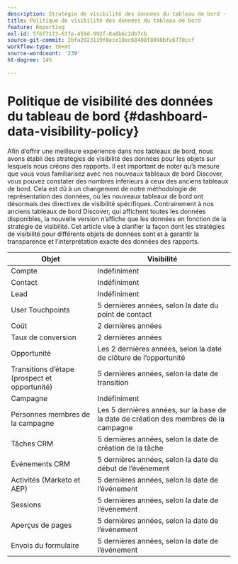 ```yaml
---
description: Stratégie de visibilité des données du tableau de bord - [!DNL Marketo Measure]  - Produit
title: Politique de visibilité des données du tableau de bord
feature: Reporting
exl-id: 5f6f7173-617e-459d-992f-8a8b6c2db7cb
source-git-commit: 2bfa2923119f8ece18ec68408f8098bfa6778ccf
workflow-type: tm+mt
source-wordcount: '239'
ht-degree: 14%

---
```


# Politique de visibilité des données du tableau de bord {#dashboard-data-visibility-policy}

Afin d’offrir une meilleure expérience dans nos tableaux de bord, nous avons établi des stratégies de visibilité des données pour les objets sur lesquels nous créons des rapports. Il est important de noter qu’à mesure que vous vous familiarisez avec nos nouveaux tableaux de bord Discover, vous pouvez constater des nombres inférieurs à ceux des anciens tableaux de bord. Cela est dû à un changement de notre méthodologie de représentation des données, où les nouveaux tableaux de bord ont désormais des directives de visibilité spécifiques. Contrairement à nos anciens tableaux de bord Discover, qui affichent toutes les données disponibles, la nouvelle version n’affiche que les données en fonction de la stratégie de visibilité. Cet article vise à clarifier la façon dont les stratégies de visibilité pour différents objets de données sont et à garantir la transparence et l’interprétation exacte des données des rapports.

<table>
<thead>
  <tr>
    <th>Objet</th>
    <th>Visibilité</th>
  </tr>
</thead>
<tbody>
  <tr>
    <td>Compte</td>
    <td>Indéfiniment</td>
  </tr>
  <tr>
    <td>Contact</td>
    <td>Indéfiniment</td>
  </tr>
  <tr>
    <td>Lead</td>
    <td>Indéfiniment</td>
  </tr>
  <tr>
    <td>User Touchpoints</td>
    <td>5 dernières années, selon la date du point de contact</td>
  </tr>
  <tr>
    <td>Coût</td>
    <td>2 dernières années</td>
  </tr>
  <tr>
    <td>Taux de conversion</td>
    <td>2 dernières années</td>
  </tr>
  <tr>
    <td>Opportunité</td>
    <td>Les 2 dernières années, selon la date de clôture de l’opportunité</td>
  </tr>
  <tr>
    <td>Transitions d’étape (prospect et opportunité)</td>
    <td>5 dernières années, selon la date de transition</td>
  </tr>
  <tr>
    <td>Campagne</td>
    <td>Indéfiniment </td>
  </tr>
  <tr>
    <td>Personnes membres de la campagne</td>
    <td>Les 5 dernières années, sur la base de la date de création des membres de la campagne</td>
  </tr>
  <tr>
    <td>Tâches CRM</td>
    <td>5 dernières années, selon la date de création de la tâche</td>
  </tr>
  <tr>
    <td>Événements CRM</td>
    <td>5 dernières années, selon la date de début de l’événement</td>
  </tr>
  <tr>
    <td>Activités (Marketo et AEP)</td>
    <td>5 dernières années, selon la date de l’événement</td>
  </tr>
  <tr>
    <td>Sessions </td>
    <td>5 dernières années, selon la date de l’événement</td>
  </tr>
  <tr>
    <td>Aperçus de pages</td>
    <td>5 dernières années, selon la date de l’événement</td>
  </tr>
  <tr>
    <td>Envois du formulaire</td>
    <td>5 dernières années, selon la date de l’événement</td>
  </tr>
</tbody>
</table>
